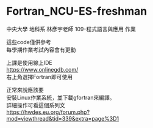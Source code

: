 # Fortran_NCU-ES-freshman
中央大學 地科系 林彥宇老師 109-程式語言與應用 作業

這些code僅供參考  
每學期作業考試內容會有更動

上課是使用線上IDE  
https://www.onlinegdb.com/  
右上角選擇Fortran即可使用

正常來說應該要  
安裝Linux作業系統，並下載gfortran來編譯。  
詳細操作可看這個系列文  
https://hwdes.eu.org/forum.php?mod=viewthread&tid=339&extra=page%3D1
